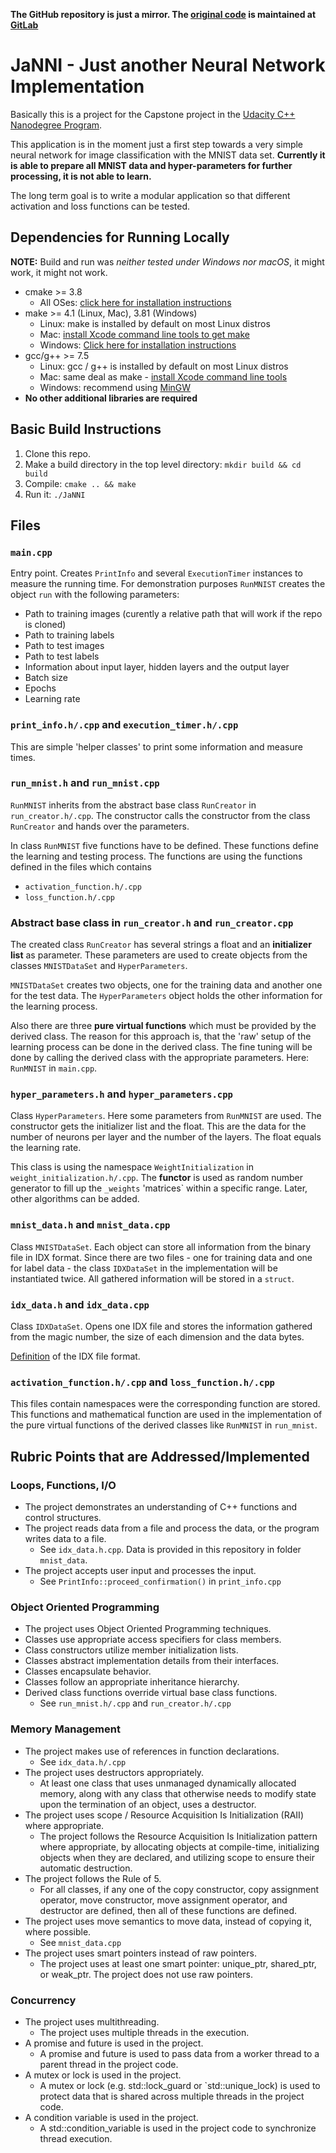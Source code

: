 **The GitHub repository is just a mirror. The [original code](https://gitlab.com/akutschi/janni/) is maintained at [GitLab](https://gitlab.com/)**

# JaNNI - Just another Neural Network Implementation

Basically this is a project for the Capstone project in the [Udacity C++ Nanodegree Program](https://www.udacity.com/course/c-plus-plus-nanodegree--nd213).

This application is in the moment just a first step towards a very simple neural network for image classification with the MNIST data set. **Currently it is able to prepare all MNIST data and hyper-parameters for further processing, it is not able to learn.**

The long term goal is to write a modular application so that different activation and loss functions can be tested.

## Dependencies for Running Locally

**NOTE:** Build and run was _neither tested under Windows nor macOS_, it might work, it might not work.

* cmake >= 3.8
  * All OSes: [click here for installation instructions](https://cmake.org/install/)
* make >= 4.1 (Linux, Mac), 3.81 (Windows)
  * Linux: make is installed by default on most Linux distros
  * Mac: [install Xcode command line tools to get make](https://developer.apple.com/xcode/features/)
  * Windows: [Click here for installation instructions](http://gnuwin32.sourceforge.net/packages/make.htm)
* gcc/g++ >= 7.5
  * Linux: gcc / g++ is installed by default on most Linux distros
  * Mac: same deal as make - [install Xcode command line tools](https://developer.apple.com/xcode/features/)
  * Windows: recommend using [MinGW](http://www.mingw.org/)
* **No other additional libraries are required**

## Basic Build Instructions

1. Clone this repo.
2. Make a build directory in the top level directory: `mkdir build && cd build`
3. Compile: `cmake .. && make`
4. Run it: `./JaNNI`

## Files

### `main.cpp`

Entry point. Creates `PrintInfo` and several `ExecutionTimer` instances to measure the running time. For demonstration purposes `RunMNIST` creates the object `run` with the following parameters:

- Path to training images (curently a relative path that will work if the repo is cloned)
- Path to training labels
- Path to test images
- Path to test labels
- Information about input layer, hidden layers and the output layer
- Batch size
- Epochs
- Learning rate

### `print_info.h/.cpp` and `execution_timer.h/.cpp`

This are simple 'helper classes' to print some information and measure times.

### `run_mnist.h` and `run_mnist.cpp`

`RunMNIST` inherits from the abstract base class `RunCreator` in `run_creator.h/.cpp`. The constructor calls the constructor from the class `RunCreator` and hands over the parameters.

In class `RunMNIST` five functions have to be defined. These functions define the learning and testing process. The functions are using the functions defined in the files which contains

- `activation_function.h/.cpp`
- `loss_function.h/.cpp`

### Abstract base class in `run_creator.h` and `run_creator.cpp`

The created class `RunCreator` has several strings a float and an **initializer list** as parameter. These parameters are used to create objects from the classes `MNISTDataSet` and `HyperParameters`.

`MNISTDataSet` creates two objects, one for the training data and another one for the test data. The `HyperParameters` object holds the other information for the learning process.

Also there are three **pure virtual functions** which must be provided by the derived class. The reason for this approach is, that the 'raw' setup of the learning process can be done in the derived class. The fine tuning will be done by calling the derived class with the appropriate parameters. Here: `RunMNIST` in `main.cpp`.

### `hyper_parameters.h` and `hyper_parameters.cpp`

Class `HyperParameters`. Here some parameters from `RunMNIST` are used. The constructor gets the initializer list and the float. This are the data for the number of neurons per layer and the number of the layers. The float equals the learning rate.

This class is using the namespace `WeightInitialization` in `weight_initialization.h/.cpp`. The **functor** is used as random number generator to fill up the `_weights` 'matrices` within a specific range. Later, other algorithms can be added.

### `mnist_data.h` and `mnist_data.cpp`

Class `MNISTDataSet`. Each object can store all information from the binary file in IDX format. Since there are two files - one for training data and one for label data - the class `IDXDataSet` in the implementation will be instantiated twice. All gathered information will be stored in a `struct`.

### `idx_data.h` and `idx_data.cpp`

Class `IDXDataSet`. Opens one IDX file and stores the information gathered from the magic number, the size of each dimension and the data bytes. 

[Definition](http://yann.lecun.com/exdb/mnist/) of the IDX file format.

### `activation_function.h/.cpp` and `loss_function.h/.cpp`

This files contain namespaces were the corresponding function are stored. This functions and mathematical function are used in the implementation of the pure virtual functions of the derived classes like `RunMNIST` in `run_mnist`.

## Rubric Points that are Addressed/Implemented

### Loops, Functions, I/O

  + The project demonstrates an understanding of C++ functions and control structures.
  + The project reads data from a file and process the data, or the program writes data to a file.
    + See `idx_data.h.cpp`. Data is provided in this repository in folder `mnist_data`.
  + The project accepts user input and processes the input.
    + See `PrintInfo::proceed_confirmation()` in `print_info.cpp`

### Object Oriented Programming

  + The project uses Object Oriented Programming techniques.
  + Classes use appropriate access specifiers for class members.
  + Class constructors utilize member initialization lists.
  + Classes abstract implementation details from their interfaces.
  + Classes encapsulate behavior.
  + Classes follow an appropriate inheritance hierarchy.
  + Derived class functions override virtual base class functions.
	  + See `run_mnist.h/.cpp` and `run_creator.h/.cpp`

### Memory Management

  + The project makes use of references in function declarations.
	  + See `idx_data.h/.cpp`
  + The project uses destructors appropriately.
	  + At least one class that uses unmanaged dynamically allocated memory, along with any class that otherwise needs to modify state upon the termination of an object, uses a destructor.
  + The project uses scope / Resource Acquisition Is Initialization (RAII) where appropriate.
	  + The project follows the Resource Acquisition Is Initialization pattern where appropriate, by allocating objects at compile-time, initializing objects when they are declared, and utilizing scope to ensure their automatic destruction.
  + The project follows the Rule of 5.
	  + For all classes, if any one of the copy constructor, copy assignment operator, move constructor, move assignment operator, and destructor are defined, then all of these functions are defined.
  + The project uses move semantics to move data, instead of copying it, where possible.
	  + See `mnist_data.cpp`
  + The project uses smart pointers instead of raw pointers.
	  + The project uses at least one smart pointer: unique_ptr, shared_ptr, or weak_ptr. The project does not use raw pointers.

### Concurrency

  + The project uses multithreading.
	  + The project uses multiple threads in the execution.
  + A promise and future is used in the project.
	  + A promise and future is used to pass data from a worker thread to a parent thread in the project code.
  + A mutex or lock is used in the project.
    + A mutex or lock (e.g. std::lock_guard or `std::unique_lock) is used to protect data that is shared across multiple threads in the project code.
  + A condition variable is used in the project.
	  + A std::condition_variable is used in the project code to synchronize thread execution.
